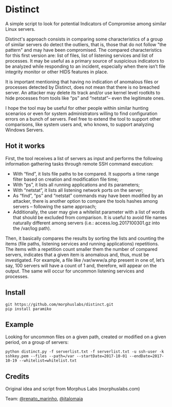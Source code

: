 # Distinct
A simple script to look for potential Indicators of Compromise among similar Linux servers.

Distinct's approach consists in comparing some characteristics of a group of similar servers do detect the outliers, that is, those that do not follow "the pattern" and may have been compromised. The compared characteristics for this first version are: list of files, list of listening services and list of processes. It may be useful as a primary source of suspicious indicators to be analyzed while responding to an incident, especially when there isn’t file integrity monitor or other HIDS features in place.

It is important mentioning that having no indication of anomalous files or processes detected by Distinct, does not mean that there is no breached server. An attacker may delete its track and/or use kernel level rootkits to hide processes from tools like “ps” and “netstat”– even the legitimate ones. 

I hope the tool may be useful for other people within similar hunting scenarios or even for system administrators willing to find configuration errors on a bunch of servers. Feel free to extend the tool to support other comparisons, like system users and, who knows, to support analyzing Windows Servers.

## Hot it works

First, the tool receives a list of servers as input and performs the following information gathering tasks through remote SSH command execution:

-	With “find”, it lists file paths to be compared. It supports a time range filter based on creation and modification file time;
-	With “ps”, it lists all running applications and its parameters;
-	With “netstat”, it lists all listening network ports on the server;
-	As “find”, “ps” and “netstat” commands may have been modified by an attacker, there is another option to compare the tools hashes among servers – following the same approach;
-	Additionally, the user may give a whitelist  parameter with a list of words that should be excluded from comparison. It is useful to avoid file names naturally different among servers (i.e.: access.log.2017100301.gz into the /var/log path).

Then, it basically compares the results by sorting the lists and counting the items (file paths, listening services and running applications) repetitions. The items with a repetition count smaller them the number of compared servers, indicates that a given item is anomalous and, thus, must be investigated. For example, a file like /var/www/a.php present in one of, let’s say, 100 servers will have a count of 1 and, therefore, will appear on the output. The same will occur for uncommon listening services and processes. 

## Install

```
git https://github.com/morphuslabs/distinct.git
pip install paramiko
```

## Example

Looking for uncommon files on a given path, created or modified on a given period, on a group of servers:

```
python distinct.py -f serverlist.txt -f serverlist.txt -u ssh-user -k sshkey.pem --files --path=/var --startDate=2017-10-01 --endDate=2017-10-19 --whitelist=whitelist.txt
```

## Credits
Original idea and script from Morphus Labs (morphuslabs.com)

Team: [@renato_marinho](https://twitter.com/renato_marinho), [@italomaia](https://twitter.com/italomaia)